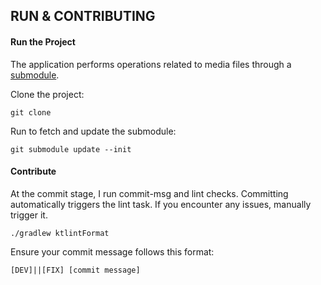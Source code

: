 RUN & CONTRIBUTING
---

#### Run the Project

The application performs operations related to media files through a [submodule](https://github.com/emreesen27/media-store).

Clone the project:
```
git clone
```

Run to fetch and update the submodule:
```
git submodule update --init
```

#### Contribute

At the commit stage, I run commit-msg and lint checks. Committing automatically triggers the lint task. If you encounter any issues, manually trigger it.

```
./gradlew ktlintFormat
```
Ensure your commit message follows this format:
```
[DEV]||[FIX] [commit message]
```

